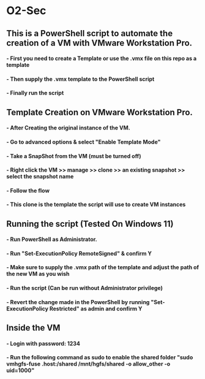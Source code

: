 # O2-Sec
## This is a PowerShell script to automate the creation of a VM with VMware Workstation Pro.
#### - First you need to create a Template or use the .vmx file on this repo as a template
#### - Then supply the .vmx template to the PowerShell script
#### - Finally run the script

## Template Creation on VMware Workstation Pro.
#### - After Creating the original instance of the VM. 
#### - Go to advanced options & select "Enable Template Mode"
#### - Take a SnapShot from the VM (must be turned off)
#### - Right click the VM >> manage >> clone >> an existing snapshot >> select the snapshot name
#### - Follow the flow
#### - This clone is the template the script will use to create VM instances

## Running the script (Tested On Windows 11)
#### - Run PowerShell as Administrator.
#### - Run "Set-ExecutionPolicy RemoteSigned" & confirm Y
#### - Make sure to supply the .vmx path of the template and adjust the path of the new VM as you wish
#### - Run the script (Can be run without Administrator privilege)
#### - Revert the change made in the PowerShell by running "Set-ExecutionPolicy Restricted" as admin and confirm Y

## Inside the VM
#### - Login with password: 1234
#### - Run the following command as sudo to enable the shared folder "sudo vmhgfs-fuse .host:/shared /mnt/hgfs/shared -o allow_other -o uid=1000"

